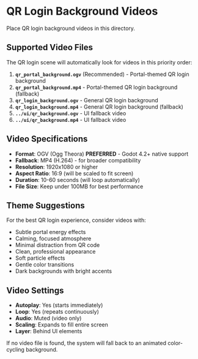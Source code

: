 # QR Login Background Videos

Place QR login background videos in this directory.

## Supported Video Files

The QR login scene will automatically look for videos in this priority order:

1. **`qr_portal_background.ogv`** (Recommended) - Portal-themed QR login background
2. **`qr_portal_background.mp4`** - Portal-themed QR login background (fallback)
3. **`qr_login_background.ogv`** - General QR login background
4. **`qr_login_background.mp4`** - General QR login background (fallback)
5. **`../ui/qr_background.ogv`** - UI fallback video
6. **`../ui/qr_background.mp4`** - UI fallback video

## Video Specifications

- **Format**: OGV (Ogg Theora) **PREFERRED** - Godot 4.2+ native support
- **Fallback**: MP4 (H.264) - for broader compatibility
- **Resolution**: 1920x1080 or higher
- **Aspect Ratio**: 16:9 (will be scaled to fit screen)
- **Duration**: 10-60 seconds (will loop automatically)
- **File Size**: Keep under 100MB for best performance

## Theme Suggestions

For the best QR login experience, consider videos with:
- Subtle portal energy effects
- Calming, focused atmosphere
- Minimal distraction from QR code
- Clean, professional appearance
- Soft particle effects
- Gentle color transitions
- Dark backgrounds with bright accents

## Video Settings

- **Autoplay**: Yes (starts immediately)
- **Loop**: Yes (repeats continuously)
- **Audio**: Muted (video only)
- **Scaling**: Expands to fill entire screen
- **Layer**: Behind UI elements

If no video file is found, the system will fall back to an animated color-cycling background.
